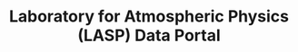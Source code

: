 ---
programmatic_access: through pysatSpaceWeather
record_last_updated: Mon, 14 Feb 2022 17:44:48 GMT
related_project_shortnames: cu_spwx_trec
relationship_description: Used by the CU SpWx TREC
relationships:
- cu_spwx_trec
shortname: lasp
title: Laboratory for Atmospheric Physics (LASP) Data Portal
type: portal
uuid: 7bd860cf-1e35-4e8d-9973-3e8b79250012
website_link: https://lasp.colorado.edu/home/mission-ops-data/data-systems/data-products/
---